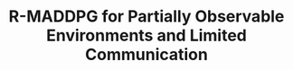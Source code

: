 ---
title: "R-MADDPG for Partially Observable Environments and Limited Communication"
authors: "Rose E Wang, Michael Everett, Jonathan P. How"
venue: "ICML Workshop: Reinforcement Learning for Real Life"
year: "2019"
status: "published"
arxiv: ""
official_link: "https://openreview.net/pdf?id=Ske_NJK2s4"
doi: ""
volume: "N/A"
number: "N/A"
pages: "N/A"
publisher: ""
month: "06"
address: "Long Beach, CA, USA"
type: "workshop"
school: "N/A"
awards: "N/A"
notes: ""
image: "rmaddpg.png"
collection: publications
permalink: /publication/2019-06-Wang19_ICML_WS.html
---